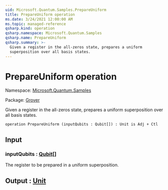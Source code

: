 ```yaml
---
uid: Microsoft.Quantum.Samples.PrepareUniform
title: PrepareUniform operation
ms.date: 3/24/2021 12:00:00 AM
ms.topic: managed-reference
qsharp.kind: operation
qsharp.namespace: Microsoft.Quantum.Samples
qsharp.name: PrepareUniform
qsharp.summary: >-
  Given a register in the all-zeros state, prepares a uniform
  superposition over all basis states.
---
```


# PrepareUniform operation

Namespace: [Microsoft.Quantum.Samples](xref:Microsoft.Quantum.Samples)

Package: [Grover](https://nuget.org/packages/Grover)


Given a register in the all-zeros state, prepares a uniformsuperposition over all basis states.

```qsharp
operation PrepareUniform (inputQubits : Qubit[]) : Unit is Adj + Ctl
```


## Input

### inputQubits : [Qubit](xref:microsoft.quantum.lang-ref.qubit)[]

The register to be prepared in a uniform superposition.



## Output : [Unit](xref:microsoft.quantum.lang-ref.unit)

